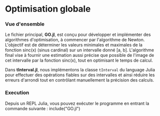 # Optimisation globale

### Vue d'ensemble

Le fichier principal, **GO.jl**, est conçu pour développer et implémenter des algorithmes d'optimisation, à commencer par l'algorithme de Newton. L'objectif est de déterminer les valeurs minimales et maximales de la fonction sinc(x) (sinus cardinal) sur un intervalle donné [a, b]. L'algorithme final vise à fournir une estimation aussi précise que possible de l'image de cet intervalle par la fonction sinc(x), tout en optimisant le temps de calcul.

Dans **tInterval.jl**, nous implémentons la classe `tInterval` du language Julia pour effectuer des opérations fiables sur des intervalles et ainsi réduire les erreurs d'arrondi tout en contrôlant manuellement la précision des calculs.

### Execution

Depuis un REPL Julia, vous pouvez exécuter le programme en entrant la commande suivante : include("GO.jl") 